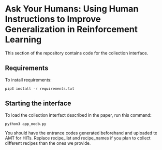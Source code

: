 # Ask Your Humans: Using Human Instructions to Improve Generalization in Reinforcement Learning

This section of the repository contains code for the collection interface.

## Requirements

To install requirements:

```setup
pip3 install -r requirements.txt
```

## Starting the interface

To load the collection interfact described in the paper, run this command:

```train
python3 app_nodb.py
```

You should have the entrance codes generated beforehand and uploaded to AMT for HITs.
Replace recipe_list and recipe_names if you plan to collect different recipes than the ones we provide.